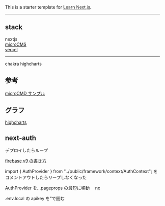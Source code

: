 This is a starter template for [Learn Next.js](https://nextjs.org/learn).

---

## stack

nextjs  
[microCMS](https://blog.microcms.io/)  
[vercel](https://vercel.com/)

---

chakra
highcharts

## 参考

[microCMD サンプル](https://blog.microcms.io/microcms-next-jamstack-blog/)

## グラフ

[highcharts](https://www.highcharts.com/docs/index)

## next-auth

デプロイしたらループ

[firebase v9 の書き方](https://qiita.com/ShotaroHirose59/items/23565641612ebfee596a)

import { AuthProvider } from "../public/framework/context/AuthContext";
をコメントアウトしたらリープしなくなった

AuthProvider を...pageprops の最短に移動　 no

.env.local の apikey を"で囲む
